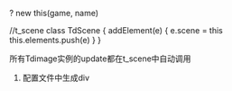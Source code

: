 ?
new this(game, name)

//t_scene
class TdScene {
  addElement(e) {
    e.scene = this
    this.elements.push(e)
  }
}




所有Tdimage实例的update都在t_scene中自动调用



1. 配置文件中生成div 